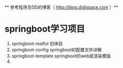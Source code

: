 ** 参考程序员DD的博客（ http://blog.didispace.com ）**
# springboot学习项目 
1. springboot-restful  初体验
2. springboot-config   springboot的配置文件详解
3. springboot-template springboot的web层渲染模版
4. 